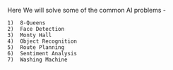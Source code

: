 Here We will solve some of the common AI problems -

    1)  8-Queens
    2)  Face Detection
    3)  Monty Hall
    4)  Object Recognition
    5)  Route Planning
    6)  Sentiment Analysis
    7)  Washing Machine   
